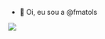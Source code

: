 - 👋 Oi, eu sou a @fmatols

![](https://www.google.com/url?sa=i&url=https%3A%2F%2Ftenor.com%2Fview%2Funa-rosa-para-ti-red-rose-gif-14167025&psig=AOvVaw2RhN_HnJFbXkwR7cOVxalC&ust=1695985124739000&source=images&cd=vfe&opi=89978449&ved=0CBEQjRxqGAoTCNjM7IuTzYEDFQAAAAAdAAAAABCBAQ)
